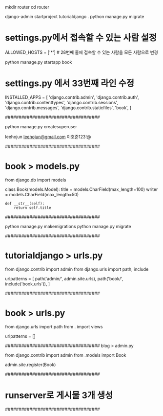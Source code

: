 mkdir router
cd router

django-admin startproject tutorialdjango .
python manage.py migrate

# settings.py에서 접속할 수 있는 사람 설정
ALLOWED_HOSTS = ['*'] # 28번째 줄에 접속할 수 있는 사람을 모든 사람으로 변경

python manage.py startapp book

# settings.py 에서 33번째 라인 수정
INSTALLED_APPS = [
    'django.contrib.admin',
    'django.contrib.auth',
    'django.contrib.contenttypes',
    'django.contrib.sessions',
    'django.contrib.messages',
    'django.contrib.staticfiles',
    'book',
]

###################################

python manage.py createsuperuser

leehojun
leehojun@gmail.com
이호준123!@

###################################
# book > models.py

from django.db import models

class Book(models.Model):
    title = models.CharField(max_length=100)
    writer = models.CharField(max_length=50)

    def __str__(self):
        return self.title

###################################

python manage.py makemigrations
python manage.py migrate

###################################

# tutorialdjango > urls.py
from django.contrib import admin
from django.urls import path, include

urlpatterns = [
    path('admin/', admin.site.urls),
    path('book/', include('book.urls')),
]

###################################

# book > urls.py

from django.urls import path
from . import views

urlpatterns = []

###################################
blog > admin.py

from django.contrib import admin
from .models import Book

admin.site.register(Book)

###################################

# runserver로 게시물 3개 생성

###################################
